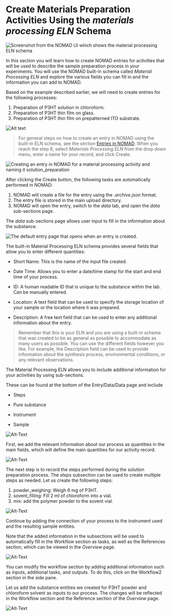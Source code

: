 # Create Materials Preparation Activities Using the *materials processing ELN* Schema

![Screenshot from the NOMAD UI which shows the material processing ELN schema](../images/built-in_schema/material_processing/1.png)

In this section you will learn how to create NOMAD entries for activities that will be used to describe the sample preparation process in your experiments. You will use the NOMAD built-in schema called *Material Processing ELN* and explore the various fields you can fill in and the information you can add to NOMAD.

Based on the example described earlier, we will need to create entries for the following processes:

1. Preparation of P3HT solution in chloroform.
2. Preparation of P3HT thin film on glass.
3. Preparation of P3HT thin film on prepatterned ITO substrate.

![Alt text](../images/lab_images/samples.png)

> For general steps on how to create an entry in NOMAD using the built-in ELN schema, see the section [Entries in NOMAD](M3_2_1_creating_entries_built-in_schema.md). When you reach the step 8, select *Materials Processing ELN* from the drop down menu, enter a name for your record, and click Create. 

![Creating an entry in NOMAD for a material processing activity and naming it solution_preparation](../images/built-in_schema/material_processing/create.png)

After clicking the Create button, the following tasks are automatically performed in NOMAD:
1. NOMAD will create a file for the entry using the *.archive.json* format.
2. The entry file is stored in the main upload directory. 
3. NOMAD will open the entry, switch to the *data* tab, and open the *data* sub-sections page. 

The *data* sub-sections page allows user input to fill in the information about the substance. 

![The default entry page that opens when an entry is created. ](../images/built-in_schema/material_processing/entry_page.png)

The built-in Material Processing ELN schema provides several fields that allow you to enter different quantities: 
* Short Name: This is the name of the input file created.
* Date Time: Allows you to enter a date/time stamp for the start and end time of your process. 

* ID: A human readable ID that is unique to the substance within the lab. 
Can be manually entered.

* Location: A text field that can be used to specify the storage location of your sample or the location where it was prepared. 

* Description: A free text field that can be used to enter any additional information about the entry. 

> Remember that this is your ELN and you are using a built-in schema that was created to be as general as possible to accommodate as many users as possible. You can use the different fields however you like. For example, the Description field can be used to provide information about the synthesis process, environmental conditions, or any relevant observations. 

The Material Processing ELN allows you to include additional information for your activities by using sub-sections. 

These can be found at the bottom of the Entry/Data/Data page and include

* Steps

* Pure substance

* Instrument

* Sample


![Alt-Text](../images/built-in_schema/material_processing/subsections.png)

First, we add the relevant information about our process as quantities in the main fields, which will define the main quantities for our activity record.

![Alt-Text](../images/built-in_schema/material_processing/quantities_filled.png)

The next step is to record the steps performed during the solution preparation process.
The *steps* subsection can be used to create multiple steps as needed. 
Let us create the following steps:
1. powder_weighing: Weigh 6 mg of P3HT.
2. sovent_filling: Fill 2 ml of chloroform into a vial.
3. mix: add the polymer powder to the sovent vial. 

![Alt-Text](../images/built-in_schema/material_processing/steps.png)


Continue by adding the connection of your process to the instrument used and the resulting sample entities.

Note that the added information in the subsections will be used to automatically fill in the Workflow section as tasks, as well as the References section, which can be viewed in the *Overview* page.

![Alt-Text](../images/built-in_schema/material_processing/overview1.png)

You can modify the workflow section by adding additional information such as inputs, additional tasks, and outputs. 
To do this, click on the Workflow2 section in the side pane. 

Let us add the substance entities we created for P3HT powder and chloroform solvent as inputs to our process.
The changes will be reflected in the Workflow section and the Reference section of the *Overview* page.

![Alt-Text](../images/built-in_schema/material_processing/overview2.png)

